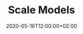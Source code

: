 ---
title: Scale Models
layout: collection
permalink: /scalemodel/
collection: scalemodel
entries_layout: grid
classes: wide
date: 2020-05-16T12:00:00+02:00
header:
  overlay_color: "#000"
  overlay_filter: "0.0"
  overlay_image: /assets/images/scalemodel/scalemodel_banner.jpg
---
